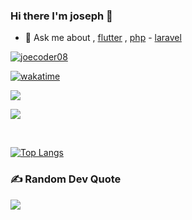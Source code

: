###  Hi there I'm joseph  👋

<p align="left"> 
  
- 💬 Ask me about , [flutter](https://flutter.dev/) , [php](https://www.php.net/) - [laravel](http://laravel.com/)

  
</p>

<p align="left"> <a href="https://twitter.com/joecoder08" target="blank"><img src="https://img.shields.io/twitter/follow/joecoder08?logo=twitter&style=for-the-badge" alt="joecoder08" /></a> </p>

[![wakatime](https://wakatime.com/badge/user/27d3ec9f-a012-4175-b8a4-ec0693f49b3f.svg)](https://wakatime.com/@jodeveloper)

<a href="https://github.com/unacorbatanegra">
  <img align="center" src="https://github-readme-stats.vercel.app/api?username=jodeveloper&&count_private=false&theme=cobalt&show_icons=true" />
</a>



![](https://github-readme-streak-stats.herokuapp.com/?user=jodeveloper&theme=tokyonight&hide_border=false)<br/>


</br>

[![Top Langs](https://github-readme-stats.vercel.app/api/top-langs/?username=jodeveloper&layout=compact&theme=cobalt)](https://github.com/JoDeveloper/)



### ✍️ Random Dev Quote
![](https://quotes-github-readme.vercel.app/api?type=horizontal&theme=tokyonight)









